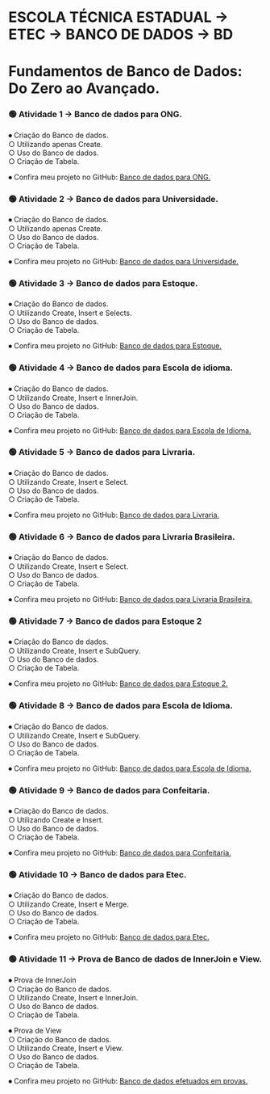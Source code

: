 # ESCOLA TÉCNICA ESTADUAL → ETEC → BANCO DE DADOS → BD

# Fundamentos de Banco de Dados: Do Zero ao Avançado.

### 🟢 Atividade 1 → Banco de dados para ONG.

⏺︎ Criação do Banco de dados.<br>
  ○ Utilizando apenas Create.<br>
  ○ Uso do Banco de dados.<br>
  ○ Criação de Tabela.<br>

⏺︎ Confira meu projeto no GitHub: [Banco de dados para ONG.](https://github.com/VictorVolpi/BD2/blob/main/Atividade%20-%201/Atividade%201.sql)<br>

### 🟢 Atividade 2 → Banco de dados para Universidade.

⏺︎ Criação do Banco de dados.<br>
  ○ Utilizando apenas Create.<br>
  ○ Uso do Banco de dados.<br>
  ○ Criação de Tabela.<br>

⏺︎ Confira meu projeto no GitHub: [Banco de dados para Universidade.](https://github.com/VictorVolpi/BD2/blob/main/Atividade%20-%202/Atividade%20-%202.sql)<br>

### 🟢 Atividade 3 → Banco de dados para Estoque.

⏺︎ Criação do Banco de dados.<br>
  ○ Utilizando Create, Insert e Selects.<br>
  ○ Uso do Banco de dados.<br>
  ○ Criação de Tabela.<br>

⏺︎ Confira meu projeto no GitHub: [Banco de dados para Estoque.](https://github.com/VictorVolpi/BD2/tree/main/Atividade%20-%203)<br>

### 🟢 Atividade 4 → Banco de dados para Escola de idioma.

⏺︎ Criação do Banco de dados.<br>
  ○ Utilizando Create, Insert e InnerJoin.<br>
  ○ Uso do Banco de dados.<br>
  ○ Criação de Tabela.<br>

⏺︎ Confira meu projeto no GitHub: [Banco de dados para Escola de Idioma.](https://github.com/VictorVolpi/BD2/tree/main/Atividade%20-%204)<br>

### 🟢 Atividade 5 → Banco de dados para Livraria.

⏺︎ Criação do Banco de dados.<br>
  ○ Utilizando Create, Insert e Select.<br>
  ○ Uso do Banco de dados.<br>
  ○ Criação de Tabela.<br>

⏺︎ Confira meu projeto no GitHub: [Banco de dados para Livraria.](https://github.com/VictorVolpi/BD2/tree/main/Atividade%20-%205)<br>

### 🟢 Atividade 6 → Banco de dados para Livraria Brasileira.

⏺︎ Criação do Banco de dados.<br>
   ○ Utilizando Create, Insert e Select.<br>
  ○ Uso do Banco de dados.<br>
  ○ Criação de Tabela.<br>

⏺︎ Confira meu projeto no GitHub: [Banco de dados para Livraria Brasileira.](https://github.com/VictorVolpi/BD2/tree/main/Atividade%20-%206)<br>

### 🟢 Atividade 7 → Banco de dados para Estoque 2 

⏺︎ Criação do Banco de dados.<br>
  ○ Utilizando Create, Insert e SubQuery.<br>
  ○ Uso do Banco de dados.<br>
  ○ Criação de Tabela.<br>

⏺︎ Confira meu projeto no GitHub: [Banco de dados para Estoque 2.](https://github.com/VictorVolpi/BD2/tree/main/Atividade%20-%207)<br>

### 🟢 Atividade 8 → Banco de dados para Escola de Idioma.

⏺︎ Criação do Banco de dados.<br>
  ○ Utilizando Create, Insert e SubQuery.<br>
  ○ Uso do Banco de dados.<br>
  ○ Criação de Tabela.<br>

⏺︎ Confira meu projeto no GitHub: [Banco de dados para Escola de Idioma.](https://github.com/VictorVolpi/BD2/tree/main/Atividade%20-%208)<br>


### 🟢 Atividade 9 → Banco de dados para Confeitaria.

⏺︎ Criação do Banco de dados.<br>
  ○ Utilizando Create e Insert.<br>
  ○ Uso do Banco de dados.<br>
  ○ Criação de Tabela.<br>

⏺︎ Confira meu projeto no GitHub: [Banco de dados para Confeitaria.](https://github.com/VictorVolpi/BD2/tree/main/Atividade%20-%209)<br>

### 🟢 Atividade 10 → Banco de dados para Etec.

⏺︎ Criação do Banco de dados.<br>
  ○ Utilizando Create, Insert e Merge.<br>
  ○ Uso do Banco de dados.<br>
  ○ Criação de Tabela.<br>

⏺︎ Confira meu projeto no GitHub: [Banco de dados para Etec.](https://github.com/VictorVolpi/BD2/tree/main/Atividade%20-%2010)<br>

### 🟢 Atividade 11 → Prova de Banco de dados de InnerJoin e View.

⏺︎ Prova de InnerJoin<br>
  ○  Criação do Banco de dados.<br>
  ○ Utilizando Create, Insert e InnerJoin.<br> 
  ○ Uso do Banco de dados.<br>
  ○ Criação de Tabela.<br>
        
⏺︎ Prova de View<br>
   ○ Criação do Banco de dados.<br>
   ○ Utilizando Create, Insert e View.<br>
   ○ Uso do Banco de dados.<br>
   ○ Criação de Tabela.<br>

⏺︎ Confira meu projeto no GitHub: [Banco de dados efetuados em provas.](https://github.com/VictorVolpi/BD2/tree/main/PROVA)<br>



